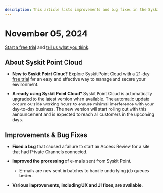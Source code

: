 ```yaml
---
description: This article lists improvements and bug fixes in the Syskit Point Cloud version 2024.5.69.02
---
```


# November 05, 2024

[Start a free trial](https://www.syskit.com/products/point/free-trial/) and [tell us what you think](https://www.syskit.com/company/contact-us/).

## About Syskit Point Cloud

* **New to Syskit Point Cloud?** Explore Syskit Point Cloud with a 21-day [free trial](https://www.syskit.com/products/point/free-trial/) for an easy and effective way to manage and secure your environment.

* **Already using Syskit Point Cloud?** Syskit Point Cloud is automatically upgraded to the latest version when available. The automatic update occurs outside working hours to ensure minimal interference with your day-to-day business. The new version will start rolling out with this announcement and is expected to reach all customers in the upcoming days.

## Improvements & Bug Fixes

* **Fixed a bug** that caused a failure to start an Access Review for a site that had Private Channels connected. 

* **Improved the processing** of e-mails sent from Syskit Point. 
  * E-mails are now sent in batches to handle underlying job queues better.

* **Various improvements, including UX and UI fixes, are available**.